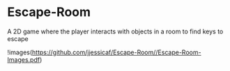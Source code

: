 # Escape-Room
A 2D game where the player interacts with objects in a room to find keys to escape 

!images(https://github.com/jjessicaf/Escape-Room//Escape-Room-Images.pdf)
